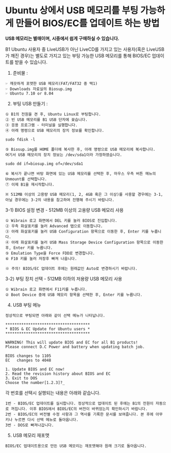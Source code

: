 # Ubuntu 상에서 USB 메모리를 부팅 가능하게 만들어 BIOS/EC를 업데이트 하는 방법 #
**USB 메모리는 별매이며, 시중에서 쉽게 구매하실 수 있습니다.**

B1 Ubuntu 사용자 중 LiveUSB가 아닌 LiveCD를 가지고 있는 사용자(혹은 LiveUSB가 깨진 경우)는 별도로 가지고 있는 부팅 가능한 USB 메모리를 통해 BIOS/EC 업데이트를 받을 수 있습니다.

1) 준비물 :
```
☞ 깨끗하게 포맷한 USB 메모리(FAT/FAT32 중 택1)
☞ Downloads 자료실의 Biosup.img
☞ Ubuntu 7.10 or 8.04
```

2) 부팅 USB 만들기 :
```
① B1의 전원을 켠 후, Ubuntu Linux로 부팅합니다.
② 빈 USB 메모리를 B1 USB 단자에 꽂습니다.
③ 응용 프로그램 - 터미널을 실행합니다.
④ 아래 명령으로 USB 메모리의 장치 정보를 확인합니다.

sudo fdisk -l

⑤ Biosup.img를 HOME 폴더에 복사한 후, 아래 명령으로 USB 메모리에 복사합니다.
여기서 USB 메모리의 장치 정보는 /dev/sda1이라 가정하였습니다.

sudo dd if=biosup.img of=/dev/sda1

⑥ 복사가 끝나면 바탕 화면에 있는 USB 메모리를 선택한 후, 마우스 우측 버튼 메뉴의 Unmount를 선택합니다.
⑦ 이제 B1을 재시작합니다.

※ 512MB 이상의 고용량 USB 메모리(1, 2, 4GB 혹은 그 이상)를 사용할 경우에는 3-1, 아닐 경우에는 3-2의 내용을 참고하여 진행해 주시기 바랍니다.
```

3-1) BIOS 설정 변경 - 512MB 이상의 고용량 USB 메모리 사용
```
① Wibrain 로고 화면에서 DEL 키를 눌러 BIOS로 진입합니다.
② 우측 화살표키를 눌러 Advanced 탭으로 이동합니다.
③ 아래 화살표키를 눌러 USB Configuration 항목으로 이동한 후, Enter 키를 누릅니다.
④ 아래 화살표키를 눌러 USB Mass Storage Device Configuration 항목으로 이동한 후, Enter 키를 누릅니다.
⑤ Emulation Type을 Force FDD로 변경합니다.
⑥ F10 키를 눌러 저장후 빠져 나옵니다. 

※ 주의! BIOS/EC 업데이트 후에는 원래값인 Auto로 변경하시기 바랍니다.
```

3-2) 부팅 장치 선택 - 512MB 이하의 저용량 USB 메모리 사용
```
① Wibrain 로고 화면에서 F11키를 누릅니다.
② Boot Device 중에 USB 메모리 항목을 선택한 후, Enter 키를 누릅니다.
```

4) USB 부팅 메뉴
```
정상적으로 부팅되면 아래와 같이 선택 메뉴가 나타납니다.
```
```
*************************************
* BIOS & EC Update for Ubuntu users *
*************************************

WARNING! This will update BIOS and EC for all B1 products!
Please connect D.C Power and battery when updating batch job.

BIOS changes to 1105
EC   changes to 4048

1. Update BIOS and EC now!
2. Read the revision history about BIOS and EC
3. Exit to DOS
Choose the number[1.2.3]?_
```
각 번호를 선택시 실행되는 내용은 아래와 같습니다.
```
1번 - BIOS/EC 업데이트를 실시합니다. 정상적으로 업데이트 된 후에는 B1의 전원이 자동으로 꺼집니다. 이후 BIOS에서 BIOS/EC의 버전이 바뀌었는지 확인하시기 바랍니다.
2번 - BIOS/EC의 버전별 수정 사항과 그 역사를 기록한 문서를 보여줍니다. 본 후에 아무 키나 누르면 다시 선택 메뉴로 돌아옵니다.
3번 - DOS로 빠져나갑니다.
```

5) USB 메모리 재포맷
```
BIOS/EC 업데이트용으로 만든 USB 메모리는 재포맷해야 원래 크기로 돌아옵니다.
```